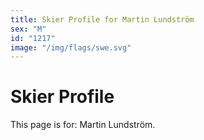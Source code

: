 ```yaml
---
title: Skier Profile for Martin Lundström
sex: "M"
id: "1217"
image: "/img/flags/swe.svg" 
---
```


# Skier Profile

This page is for: Martin Lundström.
    